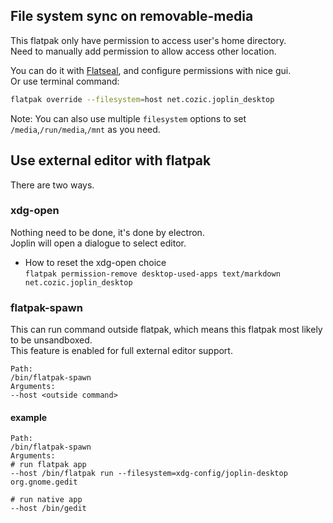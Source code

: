 ## File system sync on removable-media
This flatpak only have permission to access user's home directory.  
Need to manually add permission to allow access other location. 


You can do it with [Flatseal](https://flathub.org/apps/details/com.github.tchx84.Flatseal), and configure permissions with nice gui.  
Or use terminal command:
```sh
flatpak override --filesystem=host net.cozic.joplin_desktop
```
Note: You can also use multiple `filesystem` options to set `/media`,`/run/media`,`/mnt` as you need.

## Use external editor with flatpak
There are two ways.
### xdg-open
Nothing need to be done, it's done by electron.  
Joplin will open a dialogue to select editor.  

- How to reset the xdg-open choice  
`flatpak permission-remove desktop-used-apps text/markdown net.cozic.joplin_desktop`

### flatpak-spawn
This can run command outside flatpak, which means this flatpak most likely to be unsandboxed.  
This feature is enabled for full external editor support.  
```text
Path:
/bin/flatpak-spawn
Arguments:
--host <outside command>
```

#### example
```text
Path: 
/bin/flatpak-spawn
Arguments: 
# run flatpak app
--host /bin/flatpak run --filesystem=xdg-config/joplin-desktop org.gnome.gedit

# run native app
--host /bin/gedit
```
